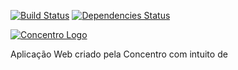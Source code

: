 [![Build Status](https://travis-ci.org/meanjs/mean.svg?branch=master)](https://travis-ci.org/meanjs/mean)
[![Dependencies Status](https://david-dm.org/meanjs/mean.svg)](https://david-dm.org/meanjs/mean)

[![Concentro Logo](http://meanjs.org/img/logo-small.png)](http://concentro.org.br/)

Aplicação Web criado pela Concentro com intuito de 